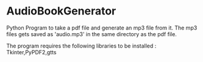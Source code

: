 # AudioBookGenerator
Python Program to take a pdf file and generate an mp3 file from it.
The mp3 files gets saved as 'audio.mp3' in the same directory as the pdf file.

The program requires the following libraries to be installed :
Tkinter,PyPDF2,gtts
